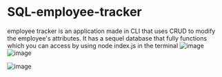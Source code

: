 # SQL-employee-tracker
 employee tracker is an application made in CLI that uses CRUD to modify the employee's attributes. It has a sequel database that fully functions which you can access by using node index.js in the terminal
 ![image](https://github.com/muddabirm/SQL-employee-track/assets/33209109/ad6be4a2-455a-4bf7-ad88-9b0a191c3471)
 ![image](https://github.com/muddabirm/SQL-employee-track/assets/33209109/8ec9a1df-7243-46c9-b6c9-f0f0695c8f17)

![image](https://github.com/muddabirm/SQL-employee-track/assets/33209109/fcc60def-3ec2-4c19-901c-a92d2f598b4d)

